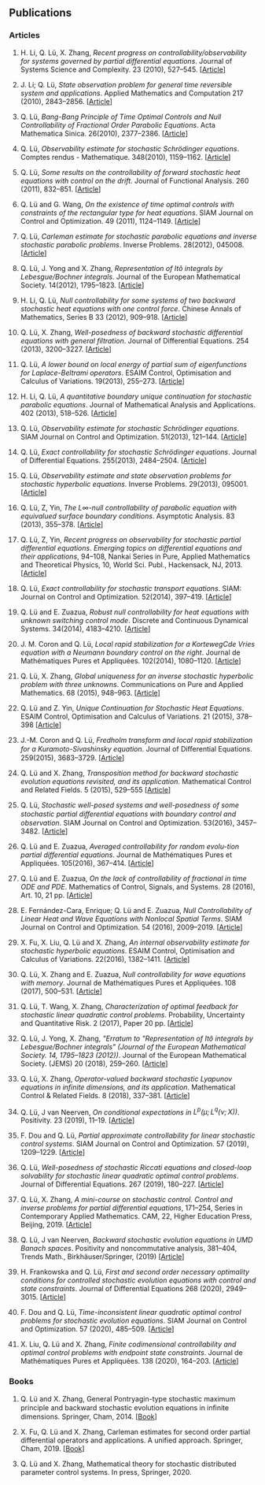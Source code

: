 ## Publications

### Articles

1. H. Li, Q. Lü, X. Zhang, *Recent progress on controllability/observability for systems governed by partial differential equations*. Journal of Systems Science and Complexity. 23 (2010), 527–545.  [[Article](https://mathscinet.ams.org/leavingmsn?url=https://doi.org/10.1007/s11424-010-0144-9)]

2. J. Li; Q. Lü, *State observation problem for general time reversible system and applications*. Applied Mathematics and Computation 217 (2010), 2843–2856.  [[Article](https://mathscinet.ams.org/leavingmsn?url=https://doi.org/10.1016/j.amc.2010.08.020)]

3. Q. Lü, *Bang-Bang Principle of Time Optimal Controls and Null Controllability of Fractional Order Parabolic Equations*. Acta Mathematica Sinica. 26(2010), 2377–2386. [[Article](https://mathscinet.ams.org/leavingmsn?url=https://doi.org/10.1007/s10114-010-9051-1)]

4. Q. Lü, *Observability estimate for stochastic Schrödinger equations*. Comptes rendus - Mathematique. 348(2010), 1159–1162. [[Article](https://mathscinet.ams.org/leavingmsn?url=https://doi.org/10.1016/j.crma.2010.10.016)]

5. Q. Lü, *Some results on the controllability of forward stochastic heat equations with control on the drift*. Journal of Functional Analysis. 260 (2011), 832–851. [[Article](https://mathscinet.ams.org/leavingmsn?url=https://doi.org/10.1016/j.jfa.2010.10.018)]

6. Q. Lü and G. Wang, *On the existence of time optimal controls with constraints of the rectangular type for heat equations*. SIAM Journal on Control and Optimization. 49 (2011), 1124–1149. [[Article](https://mathscinet.ams.org/leavingmsn?url=https://doi.org/10.1137/10081277X)]

7. Q. Lü, *Carleman estimate for stochastic parabolic equations and inverse stochastic parabolic problems*. Inverse Problems. 28(2012), 045008. [[Article](https://mathscinet.ams.org/leavingmsn?url=https://doi.org/10.1088/0266-5611/28/4/045008)]

8. Q. Lü, J. Yong and X. Zhang, *Representation of Itô integrals by Lebesgue/Bochner integrals*. Journal of the European Mathematical Society. 14(2012), 1795–1823. [[Article](https://mathscinet.ams.org/leavingmsn?url=https://doi.org/10.4171/JEMS/347)]

9. H. Li, Q. Lü, *Null controllability for some systems of two backward stochastic heat equations with one control force*. Chinese Annals of Mathematics, Series B 33 (2012), 909–918.  [[Article](https://mathscinet.ams.org/leavingmsn?url=https://doi.org/10.1007/s11401-012-0743-y)]

10. Q. Lü, X. Zhang, *Well-posedness of backward stochastic differential equations with general filtration*. Journal of Differential Equations. 254 (2013), 3200–3227.  [[Article](https://mathscinet.ams.org/leavingmsn?url=https://doi.org/10.1016/j.jde.2013.01.010)]

11. Q. Lü, *A lower bound on local energy of partial sum of eigenfunctions for Laplace-Beltrami operators*. ESAIM Control, Optimisation and Calculus of Variations. 19(2013), 255–273. [[Article](https://mathscinet.ams.org/leavingmsn?url=https://doi.org/10.1051/cocv/2012008)]

12. H. Li, Q. Lü, *A quantitative boundary unique continuation for stochastic parabolic equations*. Journal of Mathematical Analysis and Applications. 402 (2013), 518–526.  [[Article](https://mathscinet.ams.org/leavingmsn?url=https://doi.org/10.1016/j.jmaa.2013.01.038)]

13. Q. Lü, *Observability estimate for stochastic Schrödinger equations*. SIAM Journal on Control and Optimization. 51(2013), 121–144. [[Article](https://mathscinet.ams.org/leavingmsn?url=https://doi.org/10.1137/110830964)]

14. Q. Lü, *Exact controllability for stochastic Schrödinger equations*. Journal of Differential Equations. 255(2013), 2484–2504. [[Article](https://mathscinet.ams.org/leavingmsn?url=https://doi.org/10.1016/j.jde.2013.01.010)]

15. Q. Lü, *Observability estimate and state observation problems for stochastic hyperbolic equations*. Inverse Problems. 29(2013), 095001. [[Article](https://mathscinet.ams.org/leavingmsn?url=https://doi.org/10.1088/0266-5611/29/9/095011)]

16. Q. Lü,  Z, Yin, *The L∞-null controllability of parabolic equation with equivalued surface boundary conditions*. Asymptotic Analysis. 83 (2013), 355–378. [[Article](https://content.iospress.com/articles/asymptotic-analysis/asy1167)]

17. Q. Lü,  Z, Yin, *Recent progress on observability for stochastic partial differential equations. Emerging topics on differential equations and their applications*, 94–108, Nankai Series in Pure, Applied Mathematics and Theoretical Physics, 10, World Sci. Publ., Hackensack, NJ, 2013. [[Article](https://mathscinet.ams.org/leavingmsn?url=https://doi.org/10.1142/9789814449755_0008)]

18. Q. Lü, *Exact controllability for stochastic transport equations*. SIAM: Journal on Control and Optimization. 52(2014), 397–419. [[Article](https://mathscinet.ams.org/leavingmsn?url=https://doi.org/10.1137/130910373)]

19. Q. Lü and E. Zuazua, *Robust null controllability for heat equations with unknown switching control mode*. Discrete and Continuous Dynamical Systems. 34(2014), 4183–4210. [[Article](https://mathscinet.ams.org/leavingmsn?url=https://doi.org/10.3934/dcds.2014.34.4183)]

20. J. M. Coron and Q. Lü, *Local rapid stabilization for a KortewegCde Vries equation with a Neumann boundary control on the right*. Journal de Mathématiques Pures et Appliquées. 102(2014), 1080–1120. [[Article](https://mathscinet.ams.org/leavingmsn?url=https://doi.org/10.1016/j.matpur.2014.03.004)]

21. Q. Lü, X. Zhang, *Global uniqueness for an inverse stochastic hyperbolic problem with three unknowns*. Communications on Pure and Applied Mathematics. 68 (2015), 948–963. [[Article](https://mathscinet.ams.org/leavingmsn?url=https://doi.org/10.1002/cpa.21503)]

22. Q. Lü and Z. Yin, *Unique Continuation for Stochastic Heat Equations*. ESAIM Control, Optimisation and Calculus of Variations. 21 (2015), 378–398 [[Article](https://mathscinet.ams.org/leavingmsn?url=https://doi.org/10.1051/cocv/2014027)]

23. J.-M. Coron and Q. Lü, *Fredholm transform and local rapid stabilization for a Kuramoto-Sivashinsky equation*. Journal of Diﬀerential Equations. 259(2015), 3683–3729. [[Article](https://mathscinet.ams.org/leavingmsn?url=https://doi.org/10.1016/j.jde.2015.05.001)]

24. Q. Lü and X. Zhang, *Transposition method for backward stochastic evolution equations revisited, and its application*. Mathematical Control and Related Fields. 5 (2015), 529–555  [[Article](https://mathscinet.ams.org/leavingmsn?url=https://doi.org/10.3934/mcrf.2015.5.529)]

25. Q. Lü, *Stochastic well-posed systems and well-posedness of some stochastic partial diﬀerential equations with boundary control and observation*. SIAM Journal on Control and Optimization. 53(2016), 3457–3482.  [[Article](https://mathscinet.ams.org/leavingmsn?url=https://doi.org/10.1137/151002605)]

26. Q. Lü and E. Zuazua, *Averaged controllability for random evolu-tion partial differential equations*. Journal de Mathématiques Pures et Appliquées. 105(2016), 367–414.  [[Article](https://mathscinet.ams.org/leavingmsn?url=https://doi.org/10.1016/j.matpur.2015.11.004)]

27. Q. Lü and E. Zuazua, *On the lack of controllability of fractional in time ODE and PDE*. Mathematics of Control, Signals, and Systems. 28 (2016), Art. 10, 21 pp.  [[Article](https://mathscinet.ams.org/leavingmsn?url=https://doi.org/10.1007/s00498-016-0162-9)]

28. E. Fernández-Cara, Enrique; Q. Lü and E. Zuazua, *Null Controllability of Linear Heat and Wave Equations with Nonlocal Spatial Terms*. SIAM Journal on Control and Optimization. 54 (2016), 2009–2019.  [[Article](https://mathscinet.ams.org/leavingmsn?url=https://doi.org/10.1137/15M1044291)]

29. X. Fu, X. Liu, Q. Lü and X. Zhang, *An internal observability estimate for stochastic hyperbolic equations*. ESAIM Control, Optimisation and Calculus of Variations. 22(2016), 1382–1411. [[Article](https://mathscinet.ams.org/leavingmsn?url=https://doi.org/10.1051/cocv/2016042)]

30. Q. Lü, X. Zhang and E. Zuazua, *Null controllability for wave equations with memory*. Journal de Mathématiques Pures et Appliquées. 108 (2017), 500–531.  [[Article](https://mathscinet.ams.org/leavingmsn?url=https://doi.org/10.1016/j.matpur.2017.05.001)]


31. Q. Lü,  T. Wang, X. Zhang, *Characterization of optimal feedback for stochastic linear quadratic control problems*. Probability, Uncertainty and Quantitative Risk. 2 (2017), Paper 20 pp.  [[Article](https://mathscinet.ams.org/leavingmsn?url=https://doi.org/10.1186/s41546-017-0022-7)]

32. Q. Lü,  J. Yong, X. Zhang, *"Erratum to "Representation of Itô integrals by Lebesgue/Bochner integrals" (Journal of the European Mathematical Society. 14, 1795–1823 (2012))*. Journal of the European Mathematical Society. (JEMS) 20 (2018), 259–260. [[Article](https://mathscinet.ams.org/leavingmsn?url=https://doi.org/10.4171/JEMS/765)]

33. Q. Lü, X. Zhang, *Operator-valued backward stochastic Lyapunov equations in infinite dimensions, and its application*. Mathematical Control & Related Fields. 8 (2018), 337–381.  [[Article](https://mathscinet.ams.org/leavingmsn?url=https://doi.org/10.3934/mcrf.2018014)]

34. Q. Lü,  J van Neerven, *On conditional expectations in $L^p(\mu;L^q(\nu;X))$*. Positivity. 23 (2019), 11–19.   [[Article](https://mathscinet.ams.org/leavingmsn?url=https://doi.org/10.1007/s11117-018-0589-y)]

35. F. Dou and Q. Lü, *Partial approximate controllability for linear stochastic control systems*. SIAM Journal on Control and Optimization. 57 (2019), 1209–1229.  [[Article](https://mathscinet.ams.org/leavingmsn?url=https://doi.org/10.1137/18M1164640)]

36. Q. Lü, *Well-posedness of stochastic Riccati equations and closed-loop solvability for stochastic linear quadratic optimal control problems*. Journal of Differential Equations. 267 (2019), 180–227.  [[Article](https://mathscinet.ams.org/leavingmsn?url=https://doi.org/10.1016/j.jde.2019.01.008)]

37.  Q. Lü, X. Zhang, *A mini-course on stochastic control. Control and inverse problems for partial differential equations*, 171–254, Series in Contemporary Applied Mathematics. CAM, 22, Higher Education Press, Beijing, 2019.  [[Article](https://mathscinet.ams.org/leavingmsn?url=https://www.worldscientific.com/series/cam-bs)]

38.  Q. Lü,  J van Neerven, *Backward stochastic evolution equations in UMD Banach spaces*. Positivity and noncommutative analysis, 381–404, Trends Math., Birkhäuser/Springer,  (2019)  [[Article](https://mathscinet.ams.org/leavingmsn?url=https://doi.org/10.1007/978-3-030-10850-2_21)]

39. H. Frankowska and Q. Lü, *First and second order necessary optimality conditions for controlled stochastic evolution equations with control and state constraints*. Journal of Differential Equations 268 (2020), 2949–3015.  [[Article](https://mathscinet.ams.org/leavingmsn?url=https://doi.org/10.1016/j.jde.2019.09.045)]

40. F. Dou and Q. Lü, *Time-inconsistent linear quadratic optimal control problems for stochastic evolution equations*. SIAM Journal on Control and Optimization. 57 (2020), 485–509.  [[Article](https://mathscinet.ams.org/leavingmsn?url=https://doi.org/10.1137/19M1250339)]

41. X. Liu, Q. Lü and X. Zhang, *Finite codimensional controllability and optimal control problems with endpoint state constraints*. Journal de Mathématiques Pures et Appliquées. 138 (2020), 164–203.  [[Article](https://mathscinet.ams.org/leavingmsn?url=https://doi.org/10.1016/j.matpur.2020.03.004)]


### Books

1. Q. Lü and X. Zhang, General Pontryagin-type stochastic maximum principle and backward stochastic evolution equations in inﬁnite dimensions. Springer, Cham, 2014. [[Book](https://mathscinet.ams.org/leavingmsn?url=https://doi.org/10.1007/978-3-319-06632-5)]

2. X. Fu, Q. Lü and X. Zhang, Carleman estimates for second order partial differential operators and applications. A unified approach. Springer, Cham, 2019.  [[Book](https://mathscinet.ams.org/leavingmsn?url=https://doi.org/10.1007/978-3-030-29530-1)]

3. Q. Lü and X. Zhang, Mathematical theory for stochastic distributed parameter control systems. In press, Springer, 2020.

